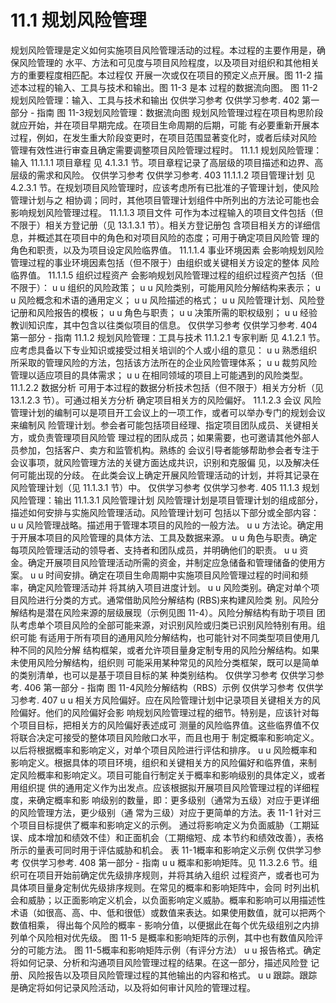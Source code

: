 # 11.1 规划风险管理
规划风险管理是定义如何实施项目风险管理活动的过程。本过程的主要作用是，确保风险管理的
水平、方法和可见度与项目风险程度，以及项目对组织和其他相关方的重要程度相匹配。本过程仅
开展一次或仅在项目的预定义点开展。图 11-2 描述本过程的输入、工具与技术和输出。图 11-3 是本
过程的数据流向图。
图 11-2规划风险管理：输入、工具与技术和输出
仅供学习参考 仅供学习参考.
402  第一部分 - 指南
图 11-3规划风险管理：数据流向图
规划风险管理过程在项目构思阶段就应开始，并在项目早期完成。在项目生命周期的后期，可能
有必要重新开展本过程，例如，在发生重大阶段变更时，在项目范围显著变化时，或者后续对风险
管理有效性进行审查且确定需要调整项目风险管理过程时。
11.1.1 规划风险管理：输入
11.1.1.1 项目章程
见 4.1.3.1 节。项目章程记录了高层级的项目描述和边界、高层级的需求和风险。
仅供学习参考 仅供学习参考.
403
11.1.1.2 项目管理计划
见 4.2.3.1 节。在规划项目风险管理时，应该考虑所有已批准的子管理计划，使风险管理计划与之
相协调；同时，其他项目管理计划组件中所列出的方法论可能也会影响规划风险管理过程。
11.1.1.3 项目文件
可作为本过程输入的项目文件包括（但不限于）相关方登记册（见 13.1.3.1 节）。相关方登记册包
含项目相关方的详细信息，并概述其在项目中的角色和对项目风险的态度；可用于确定项目风险管
理的角色和职责，以及为项目设定风险临界值。
11.1.1.4 事业环境因素
会影响规划风险管理过程的事业环境因素包括（但不限于）由组织或关键相关方设定的整体
风险临界值。
11.1.1.5 组织过程资产
会影响规划风险管理过程的组织过程资产包括（但不限于）：
u u 组织的风险政策；
u u 风险类别，可能用风险分解结构来表示；
u u 风险概念和术语的通用定义；
u u 风险描述的格式；
u u 风险管理计划、风险登记册和风险报告的模板；
u u 角色与职责；
u u 决策所需的职权级别；
u u 经验教训知识库，其中包含以往类似项目的信息。
仅供学习参考 仅供学习参考.
404  第一部分 - 指南
11.1.2 规划风险管理：工具与技术
11.1.2.1 专家判断
见 4.1.2.1 节。应考虑具备以下专业知识或接受过相关培训的个人或小组的意见：
u u 熟悉组织所采取的管理风险的方法，包括该方法所在的企业风险管理体系；
u u 裁剪风险管理以适应项目的具体需求；
u u 在相同领域的项目上可能遇到的风险类型。
11.1.2.2 数据分析
可用于本过程的数据分析技术包括（但不限于）相关方分析（见 13.1.2.3 节）。可通过相关方分析
确定项目相关方的风险偏好。
11.1.2.3 会议
风险管理计划的编制可以是项目开工会议上的一项工作，或者可以举办专门的规划会议来编制风
险管理计划。参会者可能包括项目经理、指定项目团队成员、关键相关方，或负责管理项目风险管
理过程的团队成员；如果需要，也可邀请其他外部人员参加，包括客户、卖方和监管机构。熟练的
会议引导者能够帮助参会者专注于会议事项，就风险管理方法的关键方面达成共识，识别和克服偏
见，以及解决任何可能出现的分歧。
在此类会议上确定开展风险管理活动的计划，并将其记录在风险管理计划（见 11.1.3.1 节）中。
仅供学习参考 仅供学习参考.
405
11.1.3 规划风险管理：输出
11.1.3.1 风险管理计划
风险管理计划是项目管理计划的组成部分，描述如何安排与实施风险管理活动。风险管理计划可
包括以下部分或全部内容：
u u 风险管理战略。描述用于管理本项目的风险的一般方法。
u u 方法论。确定用于开展本项目的风险管理的具体方法、工具及数据来源。
u u 角色与职责。确定每项风险管理活动的领导者、支持者和团队成员，并明确他们的职责。
u u 资金。确定开展项目风险管理活动所需的资金，并制定应急储备和管理储备的使用方案。
u u 时间安排。确定在项目生命周期中实施项目风险管理过程的时间和频率，确定风险管理活动并
将其纳入项目进度计划。
u u 风险类别。确定对单个项目风险进行分类的方式。通常借助风险分解结构 (RBS)来构建风险类
别。风险分解结构是潜在风险来源的层级展现（示例见图 11-4）。风险分解结构有助于项目
团队考虑单个项目风险的全部可能来源，对识别风险或归类已识别风险特别有用。组织可能
有适用于所有项目的通用风险分解结构，也可能针对不同类型项目使用几种不同的风险分解
结构框架，或者允许项目量身定制专用的风险分解结构。如果未使用风险分解结构，组织则
可能采用某种常见的风险分类框架，既可以是简单的类别清单，也可以是基于项目目标的某
种类别结构。
仅供学习参考 仅供学习参考.
406  第一部分 - 指南
图 11-4风险分解结构（RBS）示例
仅供学习参考 仅供学习参考.
407
u u 相关方风险偏好。应在风险管理计划中记录项目关键相关方的风险偏好。他们的风险偏好会影
响规划风险管理过程的细节。特别是，应该针对每个项目目标，把相关方的风险偏好表述成可
测量的风险临界值。这些临界值不仅将联合决定可接受的整体项目风险敞口水平，而且也用于
制定概率和影响定义。以后将根据概率和影响定义，对单个项目风险进行评估和排序。
u u 风险概率和影响定义。根据具体的项目环境，组织和关键相关方的风险偏好和临界值，来制
定风险概率和影响定义。项目可能自行制定关于概率和影响级别的具体定义，或者用组织提
供的通用定义作为出发点。应该根据拟开展项目风险管理过程的详细程度，来确定概率和影
响级别的数量，即：更多级别（通常为五级）对应于更详细的风险管理方法，更少级别（通
常为三级）对应于更简单的方法。表 11-1 针对三个项目目标提供了概率和影响定义的示例。
通过将影响定义为负面威胁（工期延误、成本增加和绩效不佳）和正面机会（工期缩短、成
本节约和绩效改善），表格所示的量表可同时用于评估威胁和机会。
表 11-1概率和影响定义示例
仅供学习参考 仅供学习参考.
408  第一部分 - 指南
u u 概率和影响矩阵。见 11.3.2.6 节。组织可在项目开始前确定优先级排序规则，并将其纳入组织
过程资产，或者也可为具体项目量身定制优先级排序规则。在常见的概率和影响矩阵中，会同
时列出机会和威胁；以正面影响定义机会，以负面影响定义威胁。概率和影响可以用描述性
术语（如很高、高、中、低和很低）或数值来表达。如果使用数值，就可以把两个数值相乘，
得出每个风险的概率 - 影响分值，以便据此在每个优先级组别之内排列单个风险相对优先级。
图 11-5 是概率和影响矩阵的示例，其中也有数值风险评分的可能方法。
图 11-5概率和影响矩阵示例（有评分方法）
u u 报告格式。确定将如何记录、分析和沟通项目风险管理过程的结果。在这一部分，描述风险登
记册、风险报告以及项目风险管理过程的其他输出的内容和格式。
u u 跟踪。跟踪是确定将如何记录风险活动，以及将如何审计风险的管理过程。